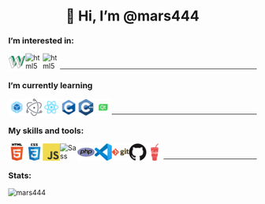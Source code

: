 <h1 align="center">👋 Hi, I’m @mars444</h1>


<h3>I’m interested in: </h3>
<img align = "left" alt="html5" width="35px" src="https://raw.githubusercontent.com/github/explore/ac83ae6ab1d3c5c5122805caa44d7fa2b9ca5be3/topics/web/web.png"/>
<img align = "left" alt="html5" width="35px" src="https://upload.wikimedia.org/wikipedia/commons/thumb/8/88/Simple_Soccer_Ball.svg/2048px-Simple_Soccer_Ball.svg.png"/>
<img align = "left" alt="html5" width="35px" src="https://i1.7fon.org/thumb/b335996.jpg"/>
</br>
<hr color="green">
  
### I’m currently learning
<img align = "left" alt="Webpack" width="35px" src="https://raw.githubusercontent.com/github/explore/80688e429a7d4ef2fca1e82350fe8e3517d3494d/topics/webpack/webpack.png"/>
<img align = "left" alt="Electron" width="35px" src="https://raw.githubusercontent.com/github/explore/80688e429a7d4ef2fca1e82350fe8e3517d3494d/topics/electron/electron.png"/>
<img align = "left" alt="React" width="35px" src="https://raw.githubusercontent.com/github/explore/80688e429a7d4ef2fca1e82350fe8e3517d3494d/topics/react/react.png"/>
<img align = "left" alt="C" width="35px" src="https://raw.githubusercontent.com/github/explore/f3e22f0dca2be955676bc70d6214b95b13354ee8/topics/c/c.png"/>
<img align = "left" alt="C++" width="35px" src="https://raw.githubusercontent.com/github/explore/180320cffc25f4ed1bbdfd33d4db3a66eeeeb358/topics/cpp/cpp.png"/>
<img align = "left" alt="Qt" scale="1.5" width="35px" src="https://raw.githubusercontent.com/github/explore/80688e429a7d4ef2fca1e82350fe8e3517d3494d/topics/qt/qt.png"/>

</br>
<hr color="green">

<h3 align="left">My skills and tools:</h3>
<img align = "left" alt="html5" width="35px" src="https://raw.githubusercontent.com/github/explore/80688e429a7d4ef2fca1e82350fe8e3517d3494d/topics/html/html.png"/>
<img align = "left" alt="CSS" width="35px" src="https://raw.githubusercontent.com/github/explore/80688e429a7d4ef2fca1e82350fe8e3517d3494d/topics/css/css.png"/>
<img align = "left" alt="Js" width="35px" src="https://raw.githubusercontent.com/github/explore/80688e429a7d4ef2fca1e82350fe8e3517d3494d/topics/javascript/javascript.png"/>

<img align = "left" alt="Sass" width="35px" src="https://sass-scss.ru/assets/img/logos/logo-b6e1ef6e.svg"/>
<img align = "left" alt="PHP" width="35px" src="https://raw.githubusercontent.com/github/explore/ccc16358ac4530c6a69b1b80c7223cd2744dea83/topics/php/php.png"/>
<img align = "left" alt="Vscode" width="35px" src="https://raw.githubusercontent.com/github/explore/bbd48b997e8d0bef63f676eca4da5e1f76487b56/topics/visual-studio-code/visual-studio-code.png"/>
<img align = "left" alt="Git" width="35px" src="https://raw.githubusercontent.com/github/explore/80688e429a7d4ef2fca1e82350fe8e3517d3494d/topics/git/git.png"/>
<img align = "left" alt="Github" width="35px" src="https://raw.githubusercontent.com/github/explore/78df643247d429f6cc873026c0622819ad797942/topics/github/github.png"/>
<img align = "left" alt="Gulp" width="35px" src="https://raw.githubusercontent.com/github/explore/80688e429a7d4ef2fca1e82350fe8e3517d3494d/topics/gulp/gulp.png"/>
</br>
<hr color="green">

<h3 align="left">Stats:</h3>
<p align="center">
<img align="left" src="https://github-readme-stats.vercel.app/api/top-langs?username=mars444&show_icons=true&locale=en&layout=compact" alt="mars444" />
</p>

